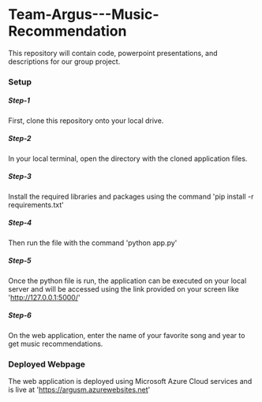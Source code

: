 # Team-Argus---Music-Recommendation
This repository will contain code, powerpoint presentations, and descriptions for our group project. 

### Setup

##### Step-1
First, clone this repository onto your local drive.
##### Step-2
In your local terminal, open the directory with the cloned application files.
##### Step-3
Install the required libraries and packages using the command 'pip install -r requirements.txt'
##### Step-4
Then run the file with the command 'python app.py'
##### Step-5
Once the python file is run, the application can be executed on your local server and will be accessed using the link provided on your screen like 'http://127.0.0.1:5000/'
##### Step-6
On the web application, enter the name of your favorite song and year to get music recommendations.

### Deployed Webpage
The web application is deployed using Microsoft Azure Cloud services and is live at 'https://argusm.azurewebsites.net'
